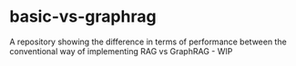 # basic-vs-graphrag
A repository showing the difference in terms of performance between the conventional way of implementing RAG vs GraphRAG - WIP

